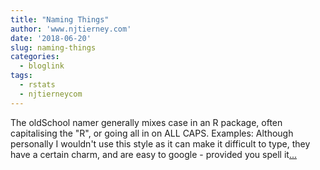 ```yaml
---
title: "Naming Things"
author: 'www.njtierney.com'
date: '2018-06-20'
slug: naming-things
categories:
  - bloglink
tags:
  - rstats
  - njtierneycom
---
```


The oldSchool namer generally mixes case in an R package, often capitalising the "R", or going all in on ALL CAPS. Examples: Although personally I wouldn't use this style as it can make it difficult to type, they have a certain charm, and are easy to google - provided you spell it[... <i class="fas fa-external-link-alt"></i>](https://www.njtierney.com/post/2018/06/20/naming-things/)

